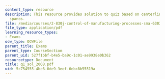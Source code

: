 ```yaml
---
content_type: resource
description: This resource provides solution to quiz based on centerline, may and
  spanos.
file: /media/courses/2-830j-control-of-manufacturing-processes-sma-6303-spring-2008/5c7545554bc60de93eef6ebc8b55519a_q1_sol_2008.pdf
file_type: application/pdf
learning_resource_types:
- Exams
ocw_type: OCWFile
parent_title: Exams
parent_type: CourseSection
parent_uid: 527f1bbf-b4e5-ba9c-1c01-ae9938e0b362
resourcetype: Document
title: q1_sol_2008.pdf
uid: 5c754555-4bc6-0de9-3eef-6ebc8b55519a
---
```

